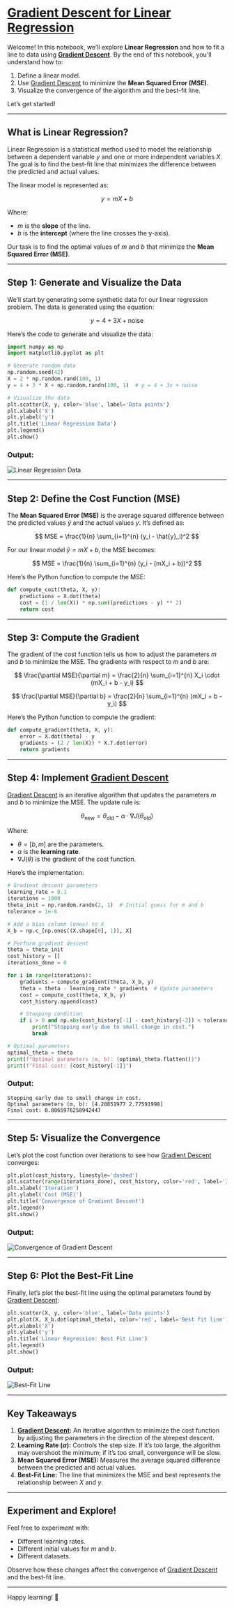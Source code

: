 # [Gradient Descent for Linear Regression](https://github.com/ziadsalama95/linear-regression-gradient-descent/blob/main/Gradient_Descent_Linear_Regression.ipynb)

Welcome! In this notebook, we’ll explore **Linear Regression** and how to fit a line to data using **[Gradient Descent](https://github.com/ziadsalama95/gradient-descent-visualization/blob/main/README.md)**. By the end of this notebook, you’ll understand how to:
1. Define a linear model.
2. Use [Gradient Descent](https://github.com/ziadsalama95/gradient-descent-visualization/blob/main/README.md) to minimize the **Mean Squared Error (MSE)**.
3. Visualize the convergence of the algorithm and the best-fit line.

Let’s get started!

---

## What is Linear Regression?

Linear Regression is a statistical method used to model the relationship between a dependent variable $y$ and one or more independent variables $X$. The goal is to find the best-fit line that minimizes the difference between the predicted and actual values.

The linear model is represented as:

$$
y = mX + b
$$

Where:
- $m$ is the **slope** of the line.
- $b$ is the **intercept** (where the line crosses the y-axis).

Our task is to find the optimal values of $m$ and $b$ that minimize the **Mean Squared Error (MSE)**.

---

## Step 1: Generate and Visualize the Data

We’ll start by generating some synthetic data for our linear regression problem. The data is generated using the equation:

$$
y = 4 + 3X + \text{noise}
$$

Here’s the code to generate and visualize the data:

```python
import numpy as np
import matplotlib.pyplot as plt

# Generate random data
np.random.seed(42)
X = 2 * np.random.rand(100, 1)
y = 4 + 3 * X + np.random.randn(100, 1)  # y = 4 + 3x + noise

# Visualize the data
plt.scatter(X, y, color='blue', label='Data points')
plt.xlabel('X')
plt.ylabel('y')
plt.title('Linear Regression Data')
plt.legend()
plt.show()
```

### Output:
![Linear Regression Data](https://raw.githubusercontent.com/ziadsalama95/linear-regression-gradient-descent/refs/heads/main/Linear%20Regression%20Data.png)

---

## Step 2: Define the Cost Function (MSE)

The **Mean Squared Error (MSE)** is the average squared difference between the predicted values $\hat{y}$ and the actual values $y$. It’s defined as:

$$
MSE = \frac{1}{n} \sum_{i=1}^{n} (y_i - \hat{y}_i)^2
$$

For our linear model $\hat{y} = mX + b$, the MSE becomes:

$$
MSE = \frac{1}{n} \sum_{i=1}^{n} (y_i - (mX_i + b))^2
$$

Here’s the Python function to compute the MSE:

```python
def compute_cost(theta, X, y):
    predictions = X.dot(theta)
    cost = (1 / len(X)) * np.sum((predictions - y) ** 2)
    return cost
```

---

## Step 3: Compute the Gradient

The gradient of the cost function tells us how to adjust the parameters $m$ and $b$ to minimize the MSE. The gradients with respect to $m$ and $b$ are:

$$
\frac{\partial MSE}{\partial m} = \frac{2}{n} \sum_{i=1}^{n} X_i \cdot (mX_i + b - y_i)
$$

$$
\frac{\partial MSE}{\partial b} = \frac{2}{n} \sum_{i=1}^{n} (mX_i + b - y_i)
$$

Here’s the Python function to compute the gradient:

```python
def compute_gradient(theta, X, y):
    error = X.dot(theta) - y
    gradients = (2 / len(X)) * X.T.dot(error)
    return gradients
```

---

## Step 4: Implement [Gradient Descent](https://github.com/ziadsalama95/gradient-descent-visualization/blob/main/README.md)

[Gradient Descent](https://github.com/ziadsalama95/gradient-descent-visualization/blob/main/README.md) is an iterative algorithm that updates the parameters $m$ and $b$ to minimize the MSE. The update rule is:

$$
\theta_{\text{new}} = \theta_{\text{old}} - \alpha \cdot \nabla J(\theta_{\text{old}})
$$

Where:
- $\theta = [b, m]$ are the parameters.
- $\alpha$ is the **learning rate**.
- $\nabla J(\theta)$ is the gradient of the cost function.

Here’s the implementation:

```python
# Gradient descent parameters
learning_rate = 0.1
iterations = 1000
theta_init = np.random.randn(2, 1)  # Initial guess for m and b
tolerance = 1e-6

# Add a bias column (ones) to X
X_b = np.c_[np.ones((X.shape[0], 1)), X]

# Perform gradient descent
theta = theta_init
cost_history = []
iterations_done = 0

for i in range(iterations):
    gradients = compute_gradient(theta, X_b, y)
    theta = theta - learning_rate * gradients  # Update parameters
    cost = compute_cost(theta, X_b, y)
    cost_history.append(cost)

    # Stopping condition
    if i > 0 and np.abs(cost_history[-1] - cost_history[-2]) < tolerance:
        print("Stopping early due to small change in cost.")
        break

# Optimal parameters
optimal_theta = theta
print(f"Optimal parameters (m, b): {optimal_theta.flatten()}")
print(f"Final cost: {cost_history[-1]}")
```

### Output:
```
Stopping early due to small change in cost.
Optimal parameters (m, b): [4.20851977 2.77591998]
Final cost: 0.8065976258942447
```

---

## Step 5: Visualize the Convergence

Let’s plot the cost function over iterations to see how [Gradient Descent](https://github.com/ziadsalama95/gradient-descent-visualization/blob/main/README.md) converges:

```python
plt.plot(cost_history, linestyle='dashed')
plt.scatter(range(iterations_done), cost_history, color='red', label='Iteration costs')
plt.xlabel('Iteration')
plt.ylabel('Cost (MSE)')
plt.title('Convergence of Gradient Descent')
plt.legend()
plt.show()
```

### Output:
![Convergence of Gradient Descent](https://raw.githubusercontent.com/ziadsalama95/linear-regression-gradient-descent/refs/heads/main/Convergence%20of%20Gradient%20Descent.png)

---

## Step 6: Plot the Best-Fit Line

Finally, let’s plot the best-fit line using the optimal parameters found by [Gradient Descent](https://github.com/ziadsalama95/gradient-descent-visualization/blob/main/README.md):

```python
plt.scatter(X, y, color='blue', label='Data points')
plt.plot(X, X_b.dot(optimal_theta), color='red', label='Best fit line')
plt.xlabel('X')
plt.ylabel('y')
plt.title('Linear Regression: Best Fit Line')
plt.legend()
plt.show()
```

### Output:
![Best-Fit Line](https://raw.githubusercontent.com/ziadsalama95/linear-regression-gradient-descent/main/Linear%20Regression%20Best%20Fit%20Line.png)

---

## Key Takeaways

1. **[Gradient Descent](https://github.com/ziadsalama95/gradient-descent-visualization/blob/main/README.md):** An iterative algorithm to minimize the cost function by adjusting the parameters in the direction of the steepest descent.
2. **Learning Rate ($\alpha$):** Controls the step size. If it’s too large, the algorithm may overshoot the minimum; if it’s too small, convergence will be slow.
3. **Mean Squared Error (MSE):** Measures the average squared difference between the predicted and actual values.
4. **Best-Fit Line:** The line that minimizes the MSE and best represents the relationship between $X$ and $y$.

---

## Experiment and Explore!

Feel free to experiment with:
- Different learning rates.
- Different initial values for $m$ and $b$.
- Different datasets.

Observe how these changes affect the convergence of [Gradient Descent](https://github.com/ziadsalama95/gradient-descent-visualization/blob/main/README.md) and the best-fit line.

---

Happy learning! 🚀
